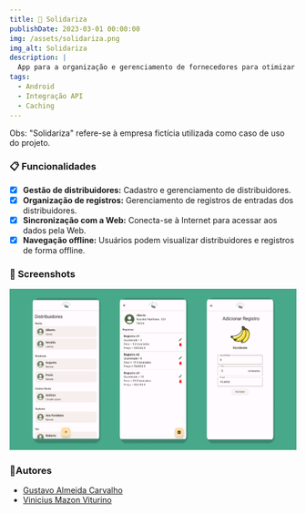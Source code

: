 ```yaml
---
title: 🚛 Solidariza
publishDate: 2023-03-01 00:00:00
img: /assets/solidariza.png
img_alt: Solidariza
description: |
  App para a organização e gerenciamento de fornecedores para otimizar os processos de distribuição de produtos dos clientes. 
tags:
  - Android
  - Integração API
  - Caching
---
```


Obs: "Solidariza" refere-se à empresa fictícia utilizada como caso de uso do projeto.

### 📋 Funcionalidades

- [X] **Gestão de distribuidores:** Cadastro e gerenciamento de distribuidores.
- [X] **Organização de registros:** Gerenciamento de registros de entradas dos distribuidores.
- [X] **Sincronização com a Web:** Conecta-se à Internet para acessar aos dados pela Web.
- [X] **Navegação offline:** Usuários podem visualizar distribuidores e registros de forma offline.

### 📱 Screenshots

![Screenshots](https://raw.githubusercontent.com/gustxvo/solidariza/refs/heads/main/assets/Screenshots.png)


### 🫴Autores

- [Gustavo Almeida Carvalho](https://github.com/gustxvo)
- [Vinicius Mazon Viturino](https://github.com/ViniMazon)